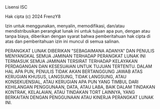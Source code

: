Lisensi ISC

Hak cipta (c) 2024 FrenzY8

Izin untuk menggunakan, menyalin, memodifikasi, dan/atau mendistribusikan perangkat lunak ini untuk tujuan apa pun, dengan atau tanpa biaya, diberikan dengan syarat bahwa pemberitahuan hak cipta di atas dan pemberitahuan izin ini muncul di semua salinan.

PERANGKAT LUNAK DIBERIKAN "SEBAGAIMANA ADANYA" DAN PENULIS MENYANGKAL SEMUA JAMINAN TERHADAP PERANGKAT LUNAK INI TERMASUK SEMUA JAMINAN TERSIRAT TERHADAP KELAYAKAN PERDAGANGAN DAN KESESUAIAN UNTUK TUJUAN TERTENTU. DALAM HAL APA PUN, PENULIS TIDAK AKAN BERTANGGUNG JAWAB ATAS KERUGIAN KHUSUS, LANGSUNG, TIDAK LANGSUNG, ATAU KONSEKUENSIAL, ATAU KERUGIAN APA PUN YANG TIMBUL DARI KEHILANGAN PENGGUNAAN, DATA, ATAU LABA, BAIK DALAM TINDAKAN KONTRAK, KELALAIAN, ATAU TINDAKAN TORT LAINNYA, YANG BERKAITAN DENGAN PENGGUNAAN ATAU KINERJA PERANGKAT LUNAK INI.
